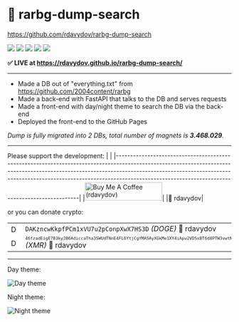 # 🧲 rarbg-dump-search

<https://github.com/rdavydov/rarbg-dump-search>

![](https://img.shields.io/github/license/rdavydov/rarbg-dump-search?style=for-the-badge&logo=github&color=purple&logoColor=thistle)
![](https://img.shields.io/github/stars/rdavydov/rarbg-dump-search?style=for-the-badge&logo=github&color=darkblue&logoColor=aquamarine)
![](https://img.shields.io/github/forks/rdavydov/rarbg-dump-search?style=for-the-badge&logo=github&color=darkblue&logoColor=aquamarine)
![](https://img.shields.io/github/watchers/rdavydov/rarbg-dump-search?style=for-the-badge&logo=github&color=darkblue&logoColor=aquamarine)
![](https://img.shields.io/github/last-commit/rdavydov/rarbg-dump-search?style=for-the-badge&logo=github&color=darkgreen&logoColor=lightgreen)

**✅ LIVE at <https://rdavydov.github.io/rarbg-dump-search/>**

<hr>

- Made a DB out of "everything.txt" from <https://github.com/2004content/rarbg>
- Made a back-end with FastAPI that talks to the DB and serves requests
- Made a front-end with day/night theme to search the DB via the back-end
- Deployed the front-end to the GitHub Pages

*Dump is fully migrated into 2 DBs, total number of magnets is **3.468.029**.*

<hr>

Please support the development:
|                                                                                                                                                                                                                                                                                                           |
|-----------------------------------------------------------------------------------------------------------------------------------------------------------------------------------------------------------------------------------------------------------------------------------------------------------|
|<a href="https://www.buymeacoffee.com/davydov" target="_blank"><img src="https://cdn.buymeacoffee.com/buttons/lato-yellow.png" alt="Buy Me A Coffee (rdavydov)" height="41" width="174"></a>|
|🤝 rdavydov|

or you can donate crypto:

|                                                                                                                                                                                                                                                                                                           |                                               |
|-----------------------------------------------------------------------------------------------------------------------------------------------------------------------------------------------------------------------------------------------------------------------------------------------------------|-----------------------------------------------|
|<img src="https://dynamic-assets.coinbase.com/3803f30367bb3972e192cd3fdd2230cd37e6d468eab12575a859229b20f12ff9c994d2c86ccd7bf9bc258e9bd5e46c5254283182f70caf4bd02cc4f8e3890d82/asset_icons/1597d628dd19b7885433a2ac2d7de6ad196c519aeab4bfe679706aacbf1df78a.png" alt="Donate DOGE" height="16" width="16"> | `DAKzncwKkpfPCm1xVU7u2pConpXwX7HS3D` *(DOGE)* 🤝 rdavydov|
|<img src="https://dynamic-assets.coinbase.com/a353373ccecedb0e8b6f51ed78db22fbe0167d63d129b15963407f71392c052ae5f2ffd5fbaa6e976da86b73987a335462022f5f54ec559360683ddb8da3da96/asset_icons/a6f13081ab7468290003b49b78fc383614e113700a151a4f9794c556f5c3ca9a.png" alt="Donate XMR" height="16" width="16"> | <sub><sup>`46fzadEigE7B3kyJB6AdiccaTha3SWUdTNnE4FL6YtjCgYMASAyXGkMe1XY4iApv2VDSxBT6d8PTW3vwtNWnfu6W4g4jyJF`</sup></sub> *(XMR)* 🤝 rdavydov|

<hr>

Day theme:

![Day theme](https://raw.githubusercontent.com/rdavydov/rarbg-dump-search/main/screenshot.png)

Night theme:

![Night theme](https://raw.githubusercontent.com/rdavydov/rarbg-dump-search/main/screenshot-night-theme.png)
